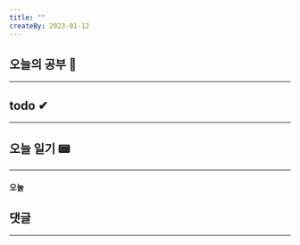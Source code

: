 ```yaml
---
title: ""
createBy: 2023-01-12
---
```

## 오늘의 공부 🎉
---
### 

## todo ✔
---
### 

## 오늘 일기 📟
---
#### 오늘

## 댓글
---

<Comment />